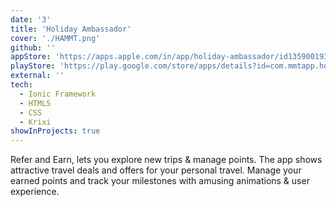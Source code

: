 ```yaml
---
date: '3'
title: 'Holiday Ambassador'
cover: './HAMMT.png'
github: ''
appStore: 'https://apps.apple.com/in/app/holiday-ambassador/id1359001930'
playStore: 'https://play.google.com/store/apps/details?id=com.mmtapp.holidayambassador&hl=en_IN'
external: ''
tech:
  - Ionic Framework
  - HTML5
  - CSS
  - Krixi
showInProjects: true
---
```


Refer and Earn, lets you explore new trips & manage points. The app shows attractive travel deals and offers for your personal travel. Manage your earned points and track your milestones with amusing animations & user experience.
